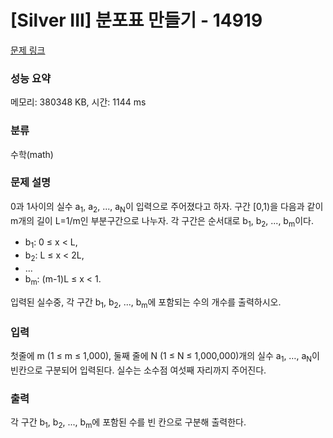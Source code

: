 # [Silver III] 분포표 만들기 - 14919 

[문제 링크](https://www.acmicpc.net/problem/14919) 

### 성능 요약

메모리: 380348 KB, 시간: 1144 ms

### 분류

수학(math)

### 문제 설명

<p>0과 1사이의 실수 a<sub>1</sub>, a<sub>2</sub>, ..., a<sub>N</sub>이 입력으로 주어졌다고 하자.  구간 [0,1)을 다음과 같이 m개의 길이 L=1/m인 부분구간으로 나누자. 각 구간은 순서대로 b<sub>1</sub>, b<sub>2</sub>, ..., b<sub>m</sub>이다.</p>

<ul>
	<li>b<sub>1</sub>: 0 ≤ x < L,</li>
	<li>b<sub>2</sub>: L ≤ x < 2L,</li>
	<li>...</li>
	<li>b<sub>m</sub>: (m-1)L ≤ x < 1.</li>
</ul>

<p>입력된 실수중, 각 구간 b<sub>1</sub>, b<sub>2</sub>, ..., b<sub>m</sub>에 포함되는 수의 개수를 출력하시오.</p>

### 입력 

 <p>첫줄에 m (1 ≤ m ≤ 1,000), 둘째 줄에 N (1 ≤ N ≤ 1,000,000)개의 실수 a<sub>1</sub>, …, a<sub>N</sub>이 빈칸으로 구분되어 입력된다. 실수는 소수점 여섯째 자리까지 주어진다.</p>

### 출력 

 <p>각 구간 b<sub>1</sub>, b<sub>2</sub>, ..., b<sub>m</sub>에 포함된 수를 빈 칸으로 구분해 출력한다.</p>

